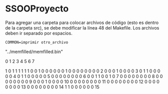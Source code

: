 # SSOOProyecto

Para agregar una carpeta para colocar archivos de código (esto es dentro de la carpeta src), se debe modificar la línea 48 del Makefile. Los archivos deben ir separado por espacios.

`COMMON=imprimir otro_archivo`


"../memfilled/memfilled.bin"

0 1 2 3 4 5 6 7

1 0 1 1 1 1 1 1  0
0 1 0 0 0 0 0 0  1
0 0 0 0 0 0 0 0  2
0 0 0 1 0 0 0 0  3
0 1 1 0 0 0 0 0  4
0 1 1 0 0 0 0 0  5
0 0 0 0 0 0 0 0  6
0 0 1 1 0 0 1 0  7
0 0 0 0 0 0 0 0  8
0 0 0 0 0 0 0 0  9
0 0 0 1 0 0 0 0  10
0 0 0 0 0 0 0 0  11
0 0 0 0 0 0 0 0  12
0 0 0 0 0 0 0 0  13
0 0 0 0 0 0 0 0  14
1 1 0 0 0 0 0 0  15
